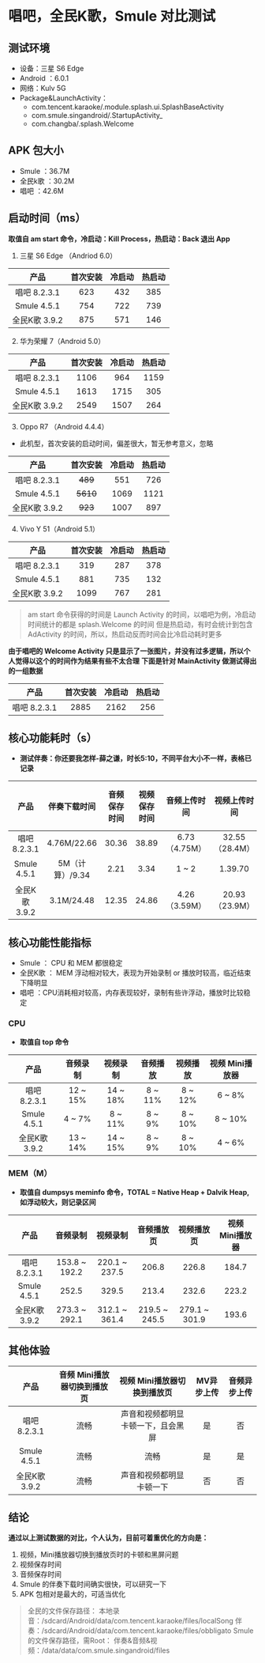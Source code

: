 # 唱吧，全民K歌，Smule 对比测试

## 测试环境
- 设备：三星 S6 Edge
- Android ：6.0.1
- 网络：Kulv 5G
- Package&LaunchActivity：
	- com.tencent.karaoke/.module.splash.ui.SplashBaseActivity
	- com.smule.singandroid/.StartupActivity_
	- com.changba/.splash.Welcome

## APK 包大小
- Smule ：36.7M
- 全民k歌 ：30.2M
- 唱吧 ：42.6M

## 启动时间（ms）
**取值自 am start 命令，冷启动：Kill Process，热启动：Back 退出 App**

1. 三星 S6 Edge （Andriod 6.0）

| 产品 | 首次安装 | 冷启动 | 热启动 |
| :----: | :----: | :----: | :----: |
| 唱吧 8.2.3.1 | 623 | 432 | 385 |
| Smule 4.5.1 | 754 | 722 | 739 |
| 全民K歌 3.9.2 | 875 | 571 | 146 |

2. 华为荣耀 7（Android 5.0）

| 产品 | 首次安装 | 冷启动 | 热启动 |
| :----: | :----: | :----: | :----: |
| 唱吧 8.2.3.1 | 1106 | 964 | 1159 |
| Smule 4.5.1 | 1613 | 1715 | 305 |
| 全民K歌 3.9.2 | 2549 | 1507 | 264 |

3. Oppo R7 （Android 4.4.4）

- 此机型，首次安装的启动时间，偏差很大，暂无参考意义，忽略

| 产品 | 首次安装 | 冷启动 | 热启动 |
| :----: | :----: | :----: | :----: |
| 唱吧 8.2.3.1 | ~~489~~ | 551 | 726 |
| Smule 4.5.1 | ~~5610~~ | 1069 | 1121 |
| 全民K歌 3.9.2 | ~~923~~ | 1007 | 897 |

4. Vivo Y 51（Android 5.1）

| 产品 | 首次安装 | 冷启动 | 热启动 |
| :----: | :----: | :----: | :----: |
| 唱吧 8.2.3.1 | 319 | 287 | 378 |
| Smule 4.5.1 | 881 | 735 | 132 |
| 全民K歌 3.9.2 | 1099 | 767 | 281 |

> am start 命令获得的时间是 Launch Activity 的时间，以唱吧为例，冷启动时间统计的都是 splash.Welcome 的时间
> 但是热启动，有时会统计到包含 AdActivity 的时间，所以，热启动反而时间会比冷启动耗时更多

**由于唱吧的 Welcome Activity 只是显示了一张图片，并没有过多逻辑，所以个人觉得以这个的时间作为结果有些不太合理**
**下面是针对 MainActivity 做测试得出的一组数据**

| 产品 | 首次安装 | 冷启动 | 热启动 |
| :---: | :---: | :---: | :---: |
| 唱吧 8.2.3.1 | 2885 | 2162 | 256 |

## 核心功能耗时（s）
- **测试伴奏：你还要我怎样-薛之谦，时长5:10，不同平台大小不一样，表格已记录**

| 产品 | 伴奏下载时间 | 音频保存时间 | 视频保存时间 | 音频上传时间 | 视频上传时间 | 音频播放loading时间 | 视频播放loading时间 |
| :----: | :----: | :----: | :----: | :----: | :----: | :----: | :----: |
| 唱吧 8.2.3.1 | 4.76M/22.66 | 30.36 | 38.89 | 6.73（4.75M） | 32.55（28.4M） | 1.87 | 3.57 |
| Smule 4.5.1 | 5M（计算）/9.34 | 2.21 | 3.34 | 1 ~ 2  | 1.39.70 | 3.27 | 7.67 |
| 全民K歌 3.9.2 | 3.1M/24.48 | 12.35 | 24.86 | 4.26（3.59M） | 20.93（23.9M） | 3.67 | 4.65 |

## 核心功能性能指标
- Smule ： CPU 和 MEM 都很稳定
- 全民K歌 ：  MEM 浮动相对较大，表现为开始录制 or 播放时较高，临近结束下降明显
- 唱吧 ：CPU消耗相对较高，内存表现较好，录制有些许浮动，播放时比较稳定

### CPU
- **取值自 top 命令**

| 产品 | 音频录制 | 视频录制 | 音频播放 | 视频播放 | 视频 Mini播放器 |
| :----: | :----: | :----: | :----: | :----: | :----: |
| 唱吧 8.2.3.1 | 12 ~ 15% | 14 ~ 18% | 8 ~ 11% | 8 ~ 12% | 6 ~ 8%|
| Smule 4.5.1 | 4 ~ 7% | 8 ~ 11% | 8 ~ 9% | 8 ~ 10% | 8 ~ 10% |
| 全民K歌 3.9.2 | 13 ~ 14% | 14 ~ 15% | 8 ~ 9% | 8 ~ 10% | 4 ~ 6% |

### MEM（M）
- **取值自 dumpsys meminfo 命令，TOTAL = Native Heap + Dalvik Heap, 如浮动较大，则记录区间**

| 产品 | 音频录制 | 视频录制 | 音频播放页 | 视频播放页 | 视频 Mini播放器 |
| :----: | :----: | :----: | :----: | :----: | :----: |
| 唱吧 8.2.3.1 | 153.8 ~ 192.2 | 220.1 ~ 237.5 | 206.8 | 226.8 | 184.7 |
| Smule 4.5.1 | 252.5 | 329.5 | 213.4 | 232.6 | 223.2 |
| 全民K歌 3.9.2 | 273.3 ~ 292.1 | 312.1 ~ 361.4 | 219.5 ~ 245.5 | 279.1 ~ 301.9 | 193.6 |


## 其他体验

| 产品 | 音频 Mini播放器切换到播放页 | 视频 Mini播放器切换到播放页 | MV异步上传 | 音频异步上传 |
| :----: | :----: | :----: | :----: | :----: |
| 唱吧 8.2.3.1 | 流畅 | 声音和视频都明显卡顿一下，且会黑屏 | 是 | 否 |
| Smule 4.5.1 | 流畅 | 流畅 | 是 | 是 |
| 全民K歌 3.9.2 | 流畅 | 声音和视频都明显卡顿一下 | 否 | 否 |

## 结论
**通过以上测试数据的对比，个人认为，目前可着重优化的方向是：**
1. 视频，Mini播放器切换到播放页时的卡顿和黑屏问题
2. 视频保存时间
3. 音频保存时间
4. Smule 的伴奏下载时间确实很快，可以研究一下
5. APK 包相对是最大的，可适当优化

> 全民的文件保存路径：
> 本地录音：/sdcard/Android/data/com.tencent.karaoke/files/localSong
> 伴奏：/sdcard/Android/data/com.tencent.karaoke/files/obbligato
> Smule 的文件保存路径，需Root：
> 伴奏&音频&视频：/data/data/com.smule.singandroid/files